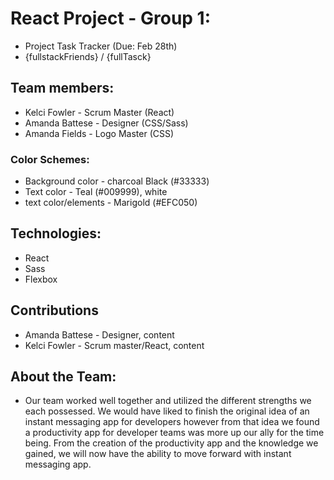 # React Project - Group 1:
* Project Task Tracker (Due: Feb 28th)
* {fullstackFriends} / {fullTasck}

## Team members:
* Kelci Fowler - Scrum Master (React)
* Amanda Battese - Designer (CSS/Sass)
* Amanda Fields - Logo Master (CSS)


### Color Schemes:
* Background color - charcoal Black (#33333)
* Text color - Teal (#009999), white
* text color/elements - Marigold (#EFC050)

## Technologies:
* React 
* Sass 
* Flexbox

## Contributions 
* Amanda Battese - Designer, content
* Kelci Fowler - Scrum master/React, content

## About the Team: 
 
* Our team worked well together and utilized the different strengths we each possessed. We would have liked to finish the original idea of an instant messaging app for developers however from that idea we found a productivity app for developer teams was more up our ally for the time being. From the creation of the productivity app and the knowledge we gained, we will now have the ability to move forward with instant messaging app. 